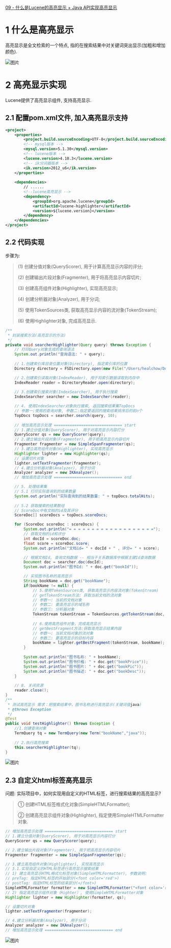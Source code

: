 [09 - 什么是Lucene的高亮显示 + Java API实现高亮显示](https://www.cnblogs.com/shoufeng/p/9439392.html)



# 1  什么是高亮显示

高亮显示是全文检索的一个特点, 指的在搜索结果中对关键词突出显示(加粗和增加颜色).

![图片](https://images2018.cnblogs.com/blog/1438655/201808/1438655-20180807205109194-2135068815.jpg)

# 2  高亮显示实现

Lucene提供了高亮显示组件, 支持高亮显示.

## 2.1  配置pom.xml文件, 加入高亮显示支持

```xml
<project>
    <properties>
        <project.build.sourceEncoding>UTF-8</project.build.sourceEncoding>
        <!-- mysql版本 -->
        <mysql.version>5.1.30</mysql.version>
        <!-- lucene版本 -->
        <lucene.version>4.10.3</lucene.version>
        <!-- ik分词器版本 -->
        <ik.version>2012_u6</ik.version>
    </properties>
    
    <dependencies>
        // ......
        <!--lucene高亮显示 -->
        <dependency>
            <groupId>org.apache.lucene</groupId>
            <artifactId>lucene-highlighter</artifactId>
            <version>${lucene.version}</version>
        </dependency>
    </dependencies>
</project>
```

## 2.2  代码实现

步骤为:

> (1) 创建分值对象(QueryScorer), 用于计算高亮显示内容的评分;
>
> (2) 创建输出片段对象(Fragmenter), 用于将高亮显示内容切片;
>
> (3) 创建高亮组件对象(Highlighter), 实现高亮显示;
>
> (4) 创建分析器对象(Analyzer), 用于分词;
>
> (5) 使用TokenSources类, 获取高亮显示内容的流对象(TokenStream);
>
> (6) 使用Highlighter对象, 完成高亮显示.

```java
/**
 * 封装搜索方法(高亮显示的方法)
 */
private void searcherHighlighter(Query query) throws Exception {
    // 打印Query对象生成的查询语法
    System.out.println("查询语法: " + query);
 
    // 1.创建索引库目录位置对象(Directory), 指定索引库的位置
    Directory directory = FSDirectory.open(new File("/Users/healchow/Documents/index"));   

    // 2.创建索引读取对象(IndexReader), 用于将索引数据读取到内存中
    IndexReader reader = DirectoryReader.open(directory);
   
    // 3.创建索引搜索对象(IndexSearcher), 用于执行搜索
    IndexSearcher searcher = new IndexSearcher(reader);   

    // 4. 使用IndexSearcher对象执行搜索, 返回搜索结果集TopDocs
    // 参数一:使用的查询对象, 参数二:指定要返回的搜索结果排序后的前n个
    TopDocs topDocs = searcher.search(query, 10);
   
    // 增加高亮显示处理 ============================== start
    // 1.建立分值对象(QueryScorer), 用于对高亮显示内容打分
    QueryScorer qs = new QueryScorer(query); 
    // 2.建立输出片段对象(Fragmenter), 用于把高亮显示内容切片
    Fragmenter fragmenter = new SimpleSpanFragmenter(qs);   
    // 3.建立高亮组件对象(Highlighter), 实现高亮显示
    Highlighter lighter = new Highlighter(qs);
    // 设置切片对象
    lighter.setTextFragmenter(fragmenter);
    // 4.建立分析器对象(Analyzer), 用于分词
    Analyzer analyzer = new IKAnalyzer();   
    // 增加高亮显示处理 ============================== end

    // 5. 处理结果集
    // 5.1 打印实际查询到的结果数量
    System.out.println("实际查询到的结果数量: " + topDocs.totalHits);
   
    // 5.2 获取搜索的结果数组
    // ScoreDoc中有文档的id及其评分
    ScoreDoc[] scoreDocs = topDocs.scoreDocs;  

    for (ScoreDoc scoreDoc : scoreDocs) {
        System.out.println("= = = = = = = = = = = = = = = = = = =");
        // 获取文档的id和评分
        int docId = scoreDoc.doc;
        float score = scoreDoc.score;
        System.out.println("文档id= " + docId + " , 评分= " + score);   

        // 根据文档Id, 查询文档数据 -- 相当于关系数据库中根据主键Id查询数据
        Document doc = searcher.doc(docId);  
        System.out.println("图书Id: " + doc.get("bookId"));

        // 实现图书名称的高亮显示
        String bookName = doc.get("bookName");
        if(bookName != null) {
            // 5.使用TokenSources类, 获取高亮显示内容流对象(TokenStream)
            // getTokenStream方法: 获取当前文档的流对象
            // 参数一: 当前的文档对象
            // 参数二: 要高亮显示的域名称
            // 参数三: 分析器对象
            TokenStream tokenStream = TokenSources.getTokenStream(doc, "bookName", analyzer);
          
            // 6.使用高亮组件对象，完成高亮显示
            // getBestFragment方法:获取高亮显示结果内容
            // 参数一: 当前文档对象的流对象
            // 参数二: 要高亮显示的目标内容
            bookName = lighter.getBestFragment(tokenStream, bookName);
        }
        
        System.out.println("图书名称: " + bookName);
        System.out.println("图书价格: " + doc.get("bookPrice"));
        System.out.println("图书图片: " + doc.get("bookPic"));
        System.out.println("图书描述: " + doc.get("bookDesc"));
    }
    
    // 8. 关闭资源
    reader.close();
}
/**
 * 测试高亮显示 需求：把搜索结果中，图书名称进行高亮显示(关键词值java)
 * @throws Exception 
 */
@Test
public void testHighlighter() throws Exception {
    //1.创建查询对象
    TermQuery tq = new TermQuery(new Term("bookName","java"));
   
    // 2.执行高亮搜索
    this.searcherHighlighter(tq);
}
```

![图片](https://images2018.cnblogs.com/blog/1438655/201808/1438655-20180807205127053-31682461.jpg)

## 2.3  自定义html标签高亮显示

问题: 实际项目中，如何实现用自定义的HTML标签，进行搜索结果的高亮显示?

> ① 创建HTML标签格式化对象(SimpleHTMLFormatter);
>
> ② 创建高亮显示组件对象(Highlighter), 指定使用SimpleHTMLFormatter对象.

```java
// 增加高亮显示处理 ============================== start
// 1.建立分值对象(QueryScorer), 用于对高亮显示内容打分
QueryScorer qs = new QueryScorer(query);

// 2.建立输出片段对象(Fragmenter), 用于把高亮显示内容切片
Fragmenter fragmenter = new SimpleSpanFragmenter(qs);

// 3.建立高亮组件对象(Highlighter), 实现高亮显示
// 3.1.实现自定义的HTML标签进行高亮显示搜索结果
// 1) 建立高亮显示HTML格式化标签对象(SimpleHTMLFormatter), 参数说明: 
// preTag: 指定HTML标签的开始部分(<font color='red'>)
// postTag: 指定HTML标签的结束部分(</font>)
SimpleHTMLFormatter formatter = new SimpleHTMLFormatter("<font color='red'>", "</font>");
// 2) 指定高亮显示组件对象（Highter）, 使用SimpleHTMLFormatter对象
Highlighter lighter = new Highlighter(formatter, qs);

// 设置切片对象
lighter.setTextFragmenter(fragmenter);

// 4.建立分析器对象(Analyzer), 用于分词
Analyzer analyzer = new IKAnalyzer();
// 增加高亮显示处理 ============================== end
```

![图片](https://images2018.cnblogs.com/blog/1438655/201808/1438655-20180807205218919-1154480536.jpg)

> # 